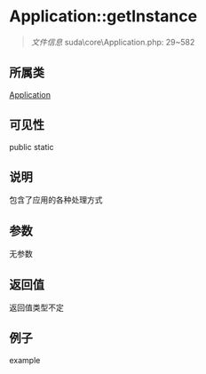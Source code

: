 # Application::getInstance

> *文件信息* suda\core\Application.php: 29~582
## 所属类 

[Application](../Application.md)

## 可见性

  public  static
## 说明


包含了应用的各种处理方式

## 参数

无参数

## 返回值
返回值类型不定

## 例子

example